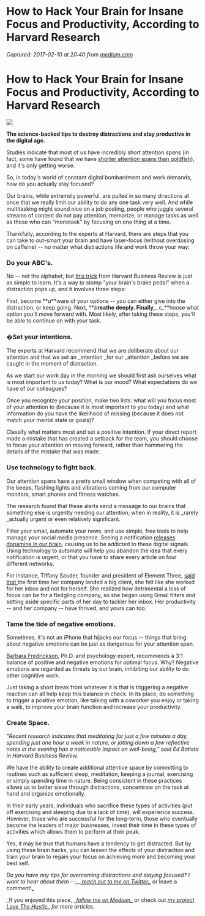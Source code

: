 # How to Hack Your Brain for Insane Focus and Productivity, According to Harvard Research

_Captured: 2017-02-10 at 20:40 from [medium.com](https://medium.com/the-mission/how-to-hack-your-brain-for-insane-focus-and-productivity-according-to-harvard-research-5a3504d43d93#.rqm7p9vi9)_

# How to Hack Your Brain for Insane Focus and Productivity, According to Harvard Research

![](https://cdn-images-1.medium.com/max/800/1*p6y087prsXzCYL8lvW-qjQ.jpeg)

**The science-backed tips to destroy distractions and stay productive in the digital age.**

Studies indicate that most of us have incredibly short attention spans (in fact, some have found that we have [shorter attention spans than goldfish](http://time.com/3858309/attention-spans-goldfish/)), and it's only getting worse.

So, in today's world of constant digital bombardment and work demands, how do you actually stay focused?

Our brains, while extremely powerful, are pulled in so many directions at once that we really limit our ability to do any one task very well. And while multitasking might sound nice on a job posting, people who juggle several streams of content do not pay attention, memorize, or manage tasks as well as those who can "monotask" by focusing on one thing at a time.

Thankfully, according to the experts at Harvard, there are steps that you can take to out-smart your brain and have laser-focus (without overdosing on caffeine) -- no matter what distractions life and work throw your way:

### Do your ABC's.

No -- not the alphabet, but [this trick](https://hbr.org/2012/01/train-your-brain-to-focus) from Harvard Business Review is just as simple to learn. It's a way to stomp "your brain's brake pedal" when a distraction pops up, and it involves three steps:

First, become **_a_**ware of your options -- you can either give into the distraction, or keep going. Next, **_b_**reathe deeply. Finally,**_ c_**hoose what option you'll move forward with. Most likely, after taking these steps, you'll be able to continue on with your task.

### �**Set your intentions.**

The experts at Harvard recommend that we are deliberate about our attention and that we set an _intention _for our _attention _before we are caught in the moment of distraction.

As we start our work day in the morning we should first ask ourselves what is most important to us today? What is our mood? What expectations do we have of our colleagues?

Once you recognize your position, make two lists: what will you focus most of your attention to (because it is most important to you today) and what information do you have the likelihood of missing (because it does not match your mental state or goals)?

Classify what matters most and set a positive intention. If your direct report made a mistake that has created a setback for the team, you should choose to focus your attention on moving forward, rather than hammering the details of the mistake that was made.

### **Use technology to fight back.**

Our attention spans have a pretty small window when competing with all of the beeps, flashing lights and vibrations coming from our computer monitors, smart phones and fitness watches.

The research found that these alerts send a message to our brains that something else is urgently needing our attention, when in reality, it is _rarely _actually urgent or even relatively significant.

Filter your email, automate your news, and use simple, free tools to help manage your social media presence. Seeing a notification [releases dopamine in our brain](https://www.psychologytoday.com/blog/brain-wise/201209/why-were-all-addicted-texts-twitter-and-google), causing us to be addicted to these digital signals. Using technology to automate will help you abandon the idea that every notification is urgent, or that you have to share every article on four different networks.

For instance, Tiffany Sauder, founder and president of Element Three, [said that ](https://hbr.org/2015/06/conquering-digital-distraction)the first time her company landed a big client, she felt like she worked for her inbox and not for herself. She realized how detrimental a loss of focus can be for a fledgling company, so she began using Gmail filters and setting aside specific parts of her day to tackler her inbox. Her productivity -- and her company -- have thrived, and yours can too.

### **Tame the tide of negative emotions.**

Sometimes, it's not an iPhone that hijacks our focus -- things that bring about negative emotions can be just as dangerous for your attention span.

[Barbara Fredrickson](https://fredrickson.socialpsychology.org/), Ph.D. and psychology expert, recommends a 3:1 balance of positive and negative emotions for optimal focus. Why? Negative emotions are regarded as threats by our brain, inhibiting our ability to do other cognitive work.

Just taking a short break from whatever it is that is triggering a negative reaction can all help keep this balance in check. In its place, do something to trigger a positive emotion, like talking with a coworker you enjoy or taking a walk, to improve your brain function and increase your productivity.

### **Create Space.**

_"Recent research indicates that meditating for just a few minutes a day, spending just one hour a week in nature, or jotting down a few reflective notes in the evening has a noticeable impact on well-being," said Ed Batista in Harvard Business Review._

We have the ability to create additional attentive space by committing to routines such as sufficient sleep, meditation, keeping a journal, exercising or simply spending time in nature. Being consistent in these practices allows us to better sieve through distractions, concentrate on the task at hand and organize emotionally.

In their early years, individuals who sacrifice these types of activities (put off exercising and sleeping due to a lack of time), will experience success. However, those who are successful for the long-term, those who eventually become the leaders of major businesses, invest their time in these types of activities which allows them to perform at their peak.

Yes, it may be true that humans have a tendency to get distracted. But by using these brain hacks, you can lessen the effects of your distraction and train your brain to regain your focus on achieving more and becoming your best self.

_Do you have any tips for overcoming distractions and staying focused? I want to hear about them --__[ reach out to me on Twitter_](http://www.twitter.com/ellekaplan)_ or leave a comment!_

_If you enjoyed this piece, __[follow me on Medium_](http://www.medium.com/@ellekaplan)_ or check out __[my project Love The Hustle_](http://www.lovethehustle.com)_ for more articles._
